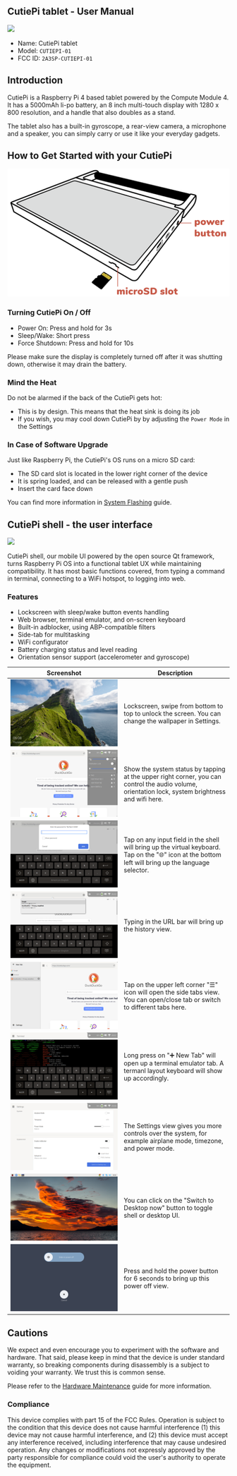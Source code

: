 ## CutiePi tablet - User Manual

![](https://cutiepi.io/assets/pictures/cutiepi-heroshot.png)

- Name: CutiePi tablet
- Model: `CUTIEPI-01`
- FCC ID: `2A3SP-CUTIEPI-01`

## Introduction

CutiePi is a Raspberry Pi 4 based tablet powered by the Compute Module 4. It has a 5000mAh li-po battery, an 8 inch multi-touch display with 1280 x 800 resolution, and a handle that also doubles as a stand.

The tablet also has a built-in gyroscope, a rear-view camera, a microphone and a speaker, you can simply carry or use it like your everyday gadgets.

## How to Get Started with your CutiePi

![](screenshots/cutiepi-manual-instruction.png)

### Turning CutiePi On / Off

- Power On: Press and hold for 3s 
- Sleep/Wake: Short press
- Force Shutdown: Press and hold for 10s 

Please make sure the display is completely turned off after it was shutting down, otherwise it may drain the battery. 

### Mind the Heat 

Do not be alarmed if the back of the CutiePi gets hot: 

- This is by design. This means that the heat sink is doing its job 
- If you wish, you may cool down CutiePi by by adjusting the `Power Mode` in the Settings

### In Case of Software Upgrade 

Just like Raspberry Pi, the CutiePi's OS runs on a micro SD card: 

- The SD card slot is located in the lower right corner of the device 
- It is spring loaded, and can be released with a gentle push 
- Insert the card face down 

You can find more information in [System Flashing](SystemFlashingGuide.md) guide.

## CutiePi shell - the user interface 

![](https://cutiepi.io/assets/pictures/cutiepi-software.png) 

CutiePi shell, our mobile UI powered by the open source Qt framework, turns Raspberry Pi OS into a functional tablet UX while maintaining compatibility.
It has most basic functions covered, from typing a command in terminal, connecting to a WiFi hotspot, to logging into web.

### Features 

- Lockscreen with sleep/wake button events handling
- Web browser, terminal emulator, and on-screen keyboard
- Built-in adblocker, using ABP-compatible filters
- Side-tab for multitasking
- WiFi configurator
- Battery charging status and level reading 
- Orientation sensor support (accelerometer and gyroscope)

| Screenshot | Description |
| ------------- | ------------- |
| ![](screenshots/lockscreen.png) | Lockscreen, swipe from bottom to top to unlock the screen. You can change the wallpaper in Settings. | 
| ![](screenshots/system-status.png) | Show the system status by tapping at the upper right corner, you can control the audio volume, orientation lock, system brightness and wifi here.| 
| ![](screenshots/virtualkeyboard.png) | Tap on any input field in the shell will bring up the virtual keyboard. Tap on the "🌐" icon at the bottom left will bring up the language selector.|
| ![](screenshots/webbrowser-url.png) | Typing in the URL bar will bring up the history view. | 
| ![](screenshots/tab-view.png) | Tap on the upper left corner "☰" icon will open the side tabs view. You can open/close tab or switch to different tabs here. |
| ![](screenshots/new-tab.png) | Long press on "➕ New Tab" will open up a terminal emulator tab. A termanl layout keyboard will show up accordingly. | 
| ![](screenshots/settings.png) | The Settings view gives you more controls over the system, for example airplane mode, timezone, and power mode. | 
| ![](screenshots/desktop-toggle.png) |  You can click on the "Switch to Desktop now" button to toggle shell or desktop UI. |
| ![](screenshots/power-off.png) |  Press and hold the power button for 6 seconds to bring up this power off view.  |

## Cautions  

We expect and even encourage you to experiment with the software and hardware. That said, please keep in mind that the device is under standard warranty, so breaking components during disassembly is a subject to voiding your warranty. We trust this is common sense. 

Please refer to the [Hardware Maintenance](HardwareMaintenanceGuide.md) guide for more information.

### Compliance 

This device complies with part 15 of the FCC Rules. Operation is subject to the condition that this device does not cause harmful interference (1) this device may not cause harmful interference, and (2) this device must accept any interference received, including interference that may cause undesired operation. Any changes or modifications not expressly approved by the party responsible for compliance could void the user's authority to operate the equipment.
